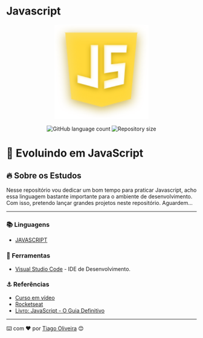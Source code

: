 # Javascript

<div align="center">
  <img src="img/js.svg" alt="JavaScript" width="250" height="250"/>
</div>

<!-- ************************************* Baadges ********************************************* -->
<p align="center">
  <img alt="GitHub language count" src="https://img.shields.io/github/languages/count/tosantos1/JavaScript?color=342680">

  <img alt="Repository size" src="https://img.shields.io/github/repo-size/tosantos1/JavaScript?color=342680">
</p>

<!-- ************************************* Título ********************************************* -->

<h1> 🚀 Evoluindo em JavaScript</h1>

<!-- ************************************* Sobre o projeto ********************************************* -->

<h2>🔥 Sobre os Estudos</h2>

<p> Nesse repositório vou dedicar um bom tempo para praticar Javascript, acho essa linguagem bastante importante para o ambiente de desenvolvimento. Com isso, pretendo lançar grandes projetos neste repositório. Aguardem...</p>

---

<h3>📚 Linguagens</h3>

* <a href="https://developer.mozilla.org/pt-BR/docs/Web/JavaScript">JAVASCRIPT </a>

<h3>🧰 Ferramentas</h3>

* [Visual Studio Code](https://code.visualstudio.com/) - IDE de Desenvolvimento. 

<h3 id="referencias"> ⚓ Referências</h3>

* [Curso em vídeo](https://www.youtube.com/playlist?list=PLHz_AreHm4dlsK3Nr9GVvXCbpQyHQl1o1)
* [Rocketseat](https://app.rocketseat.com.br/node/o-guia-estelar-de-java-script)
* [Livro: JavaScript - O Guia Definitivo](https://www.amazon.com/Javascript-Guia-Definitivo-Portuguese-Brasil/dp/856583719X)

---
⌨️ com ❤️ por [Tiago Oliveira](https://github.com/tosantos1) 😊
